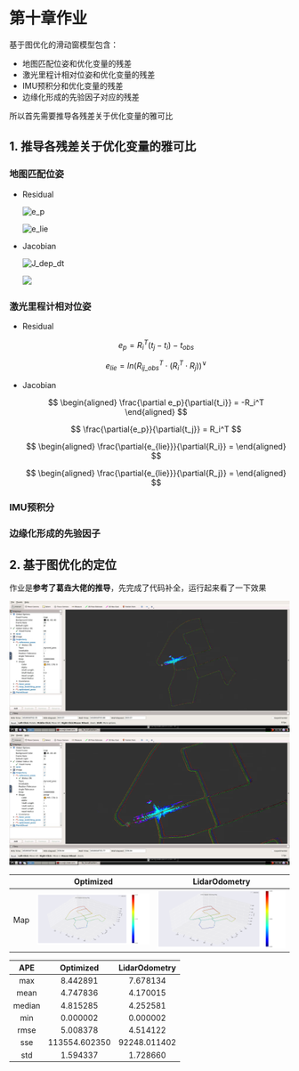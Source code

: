 # 第十章作业

基于图优化的滑动窗模型包含：
* 地图匹配位姿和优化变量的残差
* 激光里程计相对位姿和优化变量的残差
* IMU预积分和优化变量的残差
* 边缘化形成的先验因子对应的残差

所以首先需要推导各残差关于优化变量的雅可比

## 1. 推导各残差关于优化变量的雅可比

### 地图匹配位姿

* Residual
  <!-- $$
  e_p = t - t_{obs}
  $$ -->
  ![e_p](https://g.yuque.com/gr/latex?e_p%20%3D%20t%20-%20t_%7Bobs%7D%0A#card=math&code=e_p%20%3D%20t%20-%20t_%7Bobs%7D%0A)

  <!-- $$
  e_{lie} = \ln(R_{obs}^{T}R)^{\vee} = ln(\exp(\phi_{1}^{\hat{}}))^{\vee}
  $$ -->
  ![e_lie](https://g.yuque.com/gr/latex?e_%7Blie%7D%20%3D%20%5Cln(R_%7Bobs%7D%5E%7BT%7DR)%5E%7B%5Cvee%7D%20%3D%20ln(%5Cexp(%5Cphi_%7B1%7D%5E%7B%5Cvee%7D))%0A#card=math&code=e_%7Blie%7D%20%3D%20%5Cln%28R_%7Bobs%7D%5E%7BT%7DR%29%5E%7B%5Cvee%7D%20%3D%20ln%28%5Cexp%28%5Cphi_%7B1%7D%5E%7B%5Cvee%7D%29%29%0A)

* Jacobian
  <!-- $$
  \frac{\partial{e_{p}}}{\partial{t}} = I_3
  $$ -->
  ![J_dep_dt](https://g.yuque.com/gr/latex?%5Cfrac%7B%5Cpartial%7Be_%7Bp%7D%7D%7D%7B%5Cpartial%7Bt%7D%7D%20%3D%20I_3%0A#card=math&code=%5Cfrac%7B%5Cpartial%7Be_%7Bp%7D%7D%7D%7B%5Cpartial%7Bt%7D%7D%20%3D%20I_3%0A)

  <!-- $$
  \begin{aligned}
  \frac{\partial{e_{lie}}}{\partial{\delta{\phi}}} 
  & = \frac{\partial\ln(R_{obs}^{T}R\exp{(\delta\phi^{\hat{}})})^{\vee}}{\partial{\delta{\phi}}} \\
  & = \frac{\partial\ln{(\exp{(\phi_{1}^{\hat{}})}\exp{(\delta{\phi^{\hat{}}})})^{\vee}}}{\partial{\delta{\phi}}} \\
  & \approx \frac{\partial(({\phi_{1}} + J_r(\phi_1)^{-1})\cdot{\delta\phi})}{\partial{\delta\phi}} \\
  & = J_r(\phi_1)^{-1}
  \end{aligned}
  $$ -->

  ![](https://cdn.nlark.com/yuque/__latex/58dfc6b79307a2244774ce6b00b87503.svg#card=math&code=%20%20%5Cbegin%7Baligned%7D%0A%20%20%5Cfrac%7B%5Cpartial%7Be_%7Blie%7D%7D%7D%7B%5Cpartial%7B%5Cdelta%7B%5Cphi%7D%7D%7D%20%0A%20%20%26%20%3D%20%5Cfrac%7B%5Cpartial%5Cln%28R_%7Bobs%7D%5E%7BT%7DR%5Cexp%7B%28%5Cdelta%5Cphi%5E%7B%5Chat%7B%7D%7D%29%7D%29%5E%7B%5Cvee%7D%7D%7B%5Cpartial%7B%5Cdelta%7B%5Cphi%7D%7D%7D%20%5C%5C%0A%20%20%26%20%3D%20%5Cfrac%7B%5Cpartial%5Cln%7B%28%5Cexp%7B%28%5Cphi_%7B1%7D%5E%7B%5Chat%7B%7D%7D%29%7D%5Cexp%7B%28%5Cdelta%7B%5Cphi%5E%7B%5Chat%7B%7D%7D%7D%29%7D%29%5E%7B%5Cvee%7D%7D%7D%7B%5Cpartial%7B%5Cdelta%7B%5Cphi%7D%7D%7D%20%5C%5C%0A%20%20%26%20%5Capprox%20%5Cfrac%7B%5Cpartial%28%7B%5Cphi_%7B1%7D%7D%20%2B%20J_r%28%5Cphi_1%29%5E%7B-1%7D%5Ccdot%7B%5Cdelta%5Cphi%7D%29%7D%7B%5Cpartial%7B%5Cdelta%5Cphi%7D%7D%20%5C%5C%0A%20%20%26%20%3D%20J_r%28%5Cphi_1%29%5E%7B-1%7D%0A%20%20%5Cend%7Baligned%7D&height=151&width=225)

### 激光里程计相对位姿
* Residual
  
  $$
  e_p = R_i^T(t_j-t_i) - t_{obs}
  $$

  $$
  e_{lie} = ln(R_{ij\_obs}^T\cdot(R_i^T\cdot R_j))^{\vee}
  $$
* Jacobian
  
  $$
  \begin{aligned}
    \frac{\partial e_p}{\partial{t_i}} = -R_i^T
  \end{aligned}
  $$

  $$
    \frac{\partial{e_p}}{\partial{t_j}} = R_i^T
  $$

  $$
  \begin{aligned}
    \frac{\partial{e_{lie}}}{\partial{R_i}} = 
  \end{aligned}
  $$

  $$
  \begin{aligned}
    \frac{\partial{e_{lie}}}{\partial{R_j}} = 
  \end{aligned}
  $$

### IMU预积分



### 边缘化形成的先验因子

## 2. 基于图优化的定位

作业是**参考了葛垚大佬的推导**，先完成了代码补全，运行起来看了一下效果

![running1](./running1.png)
![running2](./running2.png)

|  | Optimized | LidarOdometry |
|:----:   | :-----: | :-----: |
| Map | ![map](./opt_map.png) | ![raw](./laser_map.png) |

| APE  | Optimized | LidarOdometry |
|:----:   | :-----: | :-----: |
| max | 8.442891 | 7.678134 |
| mean | 4.747836 | 4.170015 |
| median | 4.815285 | 4.252581 |
| min | 0.000002 | 0.000002 |
| rmse | 5.008378 | 4.514122 |
| sse | 113554.602350 | 92248.011402 |
| std | 1.594337 | 1.728660 |

